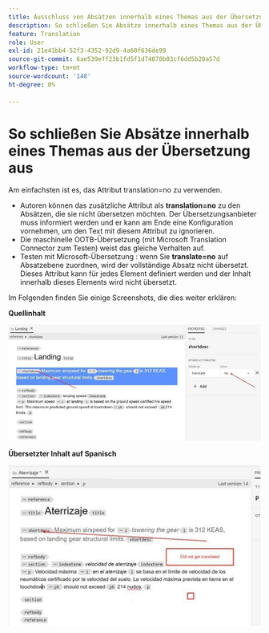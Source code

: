 ```yaml
---
title: Ausschluss von Absätzen innerhalb eines Themas aus der Übersetzung
description: So schließen Sie Absätze innerhalb eines Themas aus der Übersetzung aus
feature: Translation
role: User
exl-id: 21e41bb4-52f3-4352-92d9-4a60f636de99
source-git-commit: 6ae539eff23b1fd5f1d74878b03cf6dd5b20a57d
workflow-type: tm+mt
source-wordcount: '148'
ht-degree: 0%

---
```


# So schließen Sie Absätze innerhalb eines Themas aus der Übersetzung aus

Am einfachsten ist es, das Attribut translation=no zu verwenden.

+ Autoren können das zusätzliche Attribut als **translation=no** zu den Absätzen, die sie nicht übersetzen möchten. Der Übersetzungsanbieter muss informiert werden und er kann am Ende eine Konfiguration vornehmen, um den Text mit diesem Attribut zu ignorieren.
+ Die maschinelle OOTB-Übersetzung (mit Microsoft Translation Connector zum Testen) weist das gleiche Verhalten auf.
+ Testen mit Microsoft-Übersetzung : wenn Sie **translate=no** auf Absatzebene zuordnen, wird der vollständige Absatz nicht übersetzt. Dieses Attribut kann für jedes Element definiert werden und der Inhalt innerhalb dieses Elements wird nicht übersetzt.


Im Folgenden finden Sie einige Screenshots, die dies weiter erklären:

**Quellinhalt**

![Quellinhalt](assets/source-content.jpg)

**Übersetzter Inhalt auf Spanisch**

![Übersetzter Inhalt auf Spanisch](assets/trans-content.jpg)
